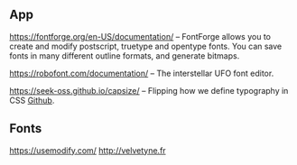 ## App

https://fontforge.org/en-US/documentation/ – FontForge allows you to create and modify postscript, truetype and opentype fonts. You can save fonts in many different outline formats, and generate bitmaps.

https://robofont.com/documentation/ – The interstellar UFO font editor.

https://seek-oss.github.io/capsize/ – Flipping how we define typography in CSS [Github](https://github.com/seek-oss/capsize).

## Fonts

https://usemodify.com/
http://velvetyne.fr
